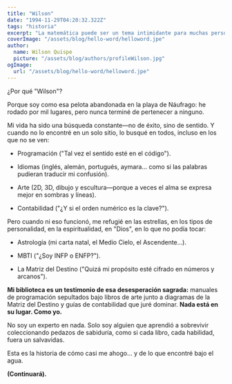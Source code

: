 ```yaml
---
title: "Wilson"
date: "1994-11-29T04:20:32.322Z"
tags: "historia"
excerpt: "La matemática puede ser un tema intimidante para muchas personas. Hay tantas operaciones y conceptos que puede ser difícil saber por dónde empezar. Pero si entiendes los fundamentos, todo lo demás se vuelve más fácil. En este artículo, vamos a explorar uno de los conceptos básicos de la matemática: la división.."
coverImage: "/assets/blog/hello-word/helloword.jpe"
author:
  name: Wilson Quispe
  picture: "/assets/blog/authors/profileWilson.jpg"
ogImage:
  url: "/assets/blog/hello-word/helloword.jpe"
---
```


¿Por qué "Wilson"?

Porque soy como esa pelota abandonada en la playa de Náufrago: he rodado por mil lugares, pero nunca terminé de pertenecer a ninguno.

Mi vida ha sido una búsqueda constante—no de éxito, sino de sentido. Y cuando no lo encontré en un solo sitio, lo busqué en todos, incluso en los que no se ven:

- Programación ("Tal vez el sentido esté en el código").

- Idiomas (inglés, alemán, portugués, aymara... como si las palabras pudieran traducir mi confusión).

- Arte (2D, 3D, dibujo y escultura—porque a veces el alma se expresa mejor en sombras y líneas).

- Contabilidad ("¿Y si el orden numérico es la clave?").

Pero cuando ni eso funcionó, me refugié en las estrellas, en los tipos de personalidad, en la espiritualidad, en "Dios", en lo que no podía tocar:

- Astrología (mi carta natal, el Medio Cielo, el Ascendente...).

- MBTI ("¿Soy INFP o ENFP?").

- La Matriz del Destino ("Quizá mi propósito esté cifrado en números y arcanos").

**Mi biblioteca es un testimonio de esa desesperación sagrada:** manuales de programación sepultados bajo libros de arte junto a diagramas de la Matriz del Destino y guías de contabilidad que juré dominar. **Nada está en su lugar. Como yo.**

No soy un experto en nada. Solo soy alguien que aprendió a sobrevivir coleccionando pedazos de sabiduría, como si cada libro, cada habilidad, fuera un salvavidas.

Esta es la historia de cómo casi me ahogo… y de lo que encontré bajo el agua.

**(Continuará).**